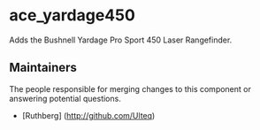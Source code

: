 ace_yardage450
==========

Adds the Bushnell Yardage Pro Sport 450 Laser Rangefinder.

## Maintainers

The people responsible for merging changes to this component or answering potential questions.

- [Ruthberg] (http://github.com/Ulteq)
